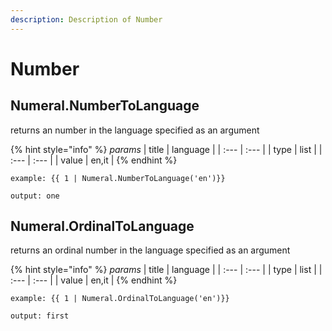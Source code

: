 ```yaml
---
description: Description of Number
---
```


# Number


## Numeral.NumberToLanguage
returns an number in the language specified as an argument

{% hint style="info" %}
*params*
    | title | language  |
    | :--- | :--- |
    | type | list |
    | :--- | :--- |
    | value | en,it |
{% endhint %}

```
example: {{ 1 | Numeral.NumberToLanguage('en')}}

output: one
```
## Numeral.OrdinalToLanguage
returns an ordinal number in the language specified as an argument

{% hint style="info" %}
*params*
    | title | language  |
    | :--- | :--- |
    | type | list |
    | :--- | :--- |
    | value | en,it |
{% endhint %}

```
example: {{ 1 | Numeral.OrdinalToLanguage('en')}}

output: first
```


